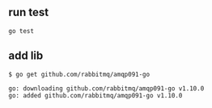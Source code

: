 
## run test

```
go test
```

## add lib

```
$ go get github.com/rabbitmq/amqp091-go

go: downloading github.com/rabbitmq/amqp091-go v1.10.0
go: added github.com/rabbitmq/amqp091-go v1.10.0
```
